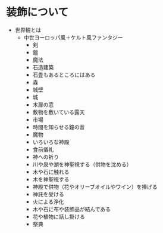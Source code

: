 # 装飾について
- 世界観とは
  - 中世ヨーロッパ風＋ケルト風ファンタジー
    - 剣
    - 鎧
    - 魔法
    - 石造建築
    - 石畳もあるところにはある
    - 森
    - 城壁
    - 城
    - 木扉の窓
    - 敷物を敷いている露天
    - 市場
    - 時間を知らせる鐘の音
    - 魔物
    - いろいろな神殿
    - 食前儀礼
    - 神への祈り
    - 川や泉や湖を神聖視する（供物を沈める）
    - 木や石に触れる
    - 木を神聖視する
    - 神殿で供物（花やオリーブオイルやワイン）を捧げる
    - 神託を受ける
    - 火による浄化
    - 木や石に布や装飾品が結んである
    - 花や植物に話し掛ける
    - 祭典
